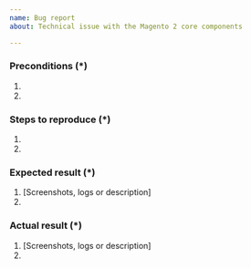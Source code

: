 ```yaml
---
name: Bug report
about: Technical issue with the Magento 2 core components

---
```


<!---
Please review our guidelines before adding a new issue: https://github.com/magento/magento2/wiki/Issue-reporting-guidelines
Fields marked with (*) are required. Please don't remove the template.
-->

### Preconditions (*)
<!---
Provide the exact Magento version (example: 2.3.2) and any important information on the environment where bug is reproducible.
-->
1.
2.

### Steps to reproduce (*)
<!---
Important: Provide a set of clear steps to reproduce this bug. We can not provide support without clear instructions on how to reproduce.
-->
1.
2.

### Expected result (*)
<!--- Tell us what do you expect to happen. -->
1. [Screenshots, logs or description]
2.

### Actual result (*)
<!--- Tell us what happened instead. Include error messages and issues. -->
1. [Screenshots, logs or description]
2.
